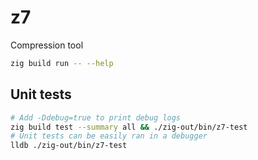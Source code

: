 # z7
Compression tool

```bash
zig build run -- --help
```

## Unit tests
```bash
# Add -Ddebug=true to print debug logs
zig build test --summary all && ./zig-out/bin/z7-test
# Unit tests can be easily ran in a debugger
lldb ./zig-out/bin/z7-test
```
